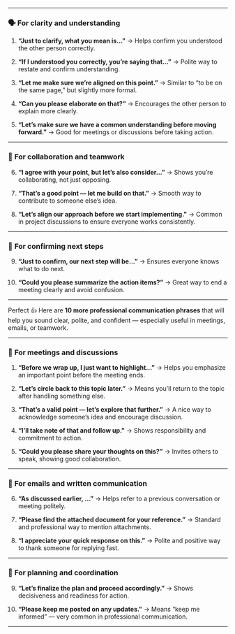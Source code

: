 

---

### 🗣️ **For clarity and understanding**

1. **“Just to clarify, what you mean is…”**
   → Helps confirm you understood the other person correctly.

2. **“If I understood you correctly, you’re saying that…”**
   → Polite way to restate and confirm understanding.

3. **“Let me make sure we’re aligned on this point.”**
   → Similar to “to be on the same page,” but slightly more formal.

4. **“Can you please elaborate on that?”**
   → Encourages the other person to explain more clearly.

5. **“Let’s make sure we have a common understanding before moving forward.”**
   → Good for meetings or discussions before taking action.

---

### 🤝 **For collaboration and teamwork**

6. **“I agree with your point, but let’s also consider…”**
   → Shows you’re collaborating, not just opposing.

7. **“That’s a good point — let me build on that.”**
   → Smooth way to contribute to someone else’s idea.

8. **“Let’s align our approach before we start implementing.”**
   → Common in project discussions to ensure everyone works consistently.

---

### 📅 **For confirming next steps**

9. **“Just to confirm, our next step will be…”**
   → Ensures everyone knows what to do next.

10. **“Could you please summarize the action items?”**
    → Great way to end a meeting clearly and avoid confusion.

---

Perfect 👍 Here are **10 more professional communication phrases** that will help you sound clear, polite, and confident — especially useful in meetings, emails, or teamwork.

---

### 💬 **For meetings and discussions**

1. **“Before we wrap up, I just want to highlight…”**
   → Helps you emphasize an important point before the meeting ends.

2. **“Let’s circle back to this topic later.”**
   → Means you’ll return to the topic after handling something else.

3. **“That’s a valid point — let’s explore that further.”**
   → A nice way to acknowledge someone’s idea and encourage discussion.

4. **“I’ll take note of that and follow up.”**
   → Shows responsibility and commitment to action.

5. **“Could you please share your thoughts on this?”**
   → Invites others to speak, showing good collaboration.

---

### 📧 **For emails and written communication**

6. **“As discussed earlier, …”**
   → Helps refer to a previous conversation or meeting politely.

7. **“Please find the attached document for your reference.”**
   → Standard and professional way to mention attachments.

8. **“I appreciate your quick response on this.”**
   → Polite and positive way to thank someone for replying fast.

---

### 🧭 **For planning and coordination**

9. **“Let’s finalize the plan and proceed accordingly.”**
   → Shows decisiveness and readiness for action.

10. **“Please keep me posted on any updates.”**
    → Means “keep me informed” — very common in professional communication.

---

